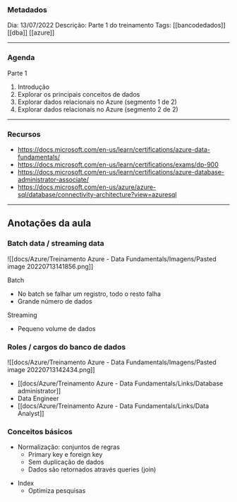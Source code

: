 ### Metadados
Dia: 13/07/2022
Descrição: Parte 1 do treinamento
Tags: [[bancodedados]] [[dba]] [[azure]]

---

### Agenda
Parte 1
1. Introdução
2. Explorar os principais conceitos de dados
3. Explorar dados relacionais no Azure (segmento 1 de 2)
4. Explorar dados relacionais no Azure (segmento 2 de 2)

---

### Recursos
- https://docs.microsoft.com/en-us/learn/certifications/azure-data-fundamentals/
- https://docs.microsoft.com/en-us/learn/certifications/exams/dp-900
- https://docs.microsoft.com/en-us/learn/certifications/azure-database-administrator-associate/
- https://docs.microsoft.com/en-us/azure/azure-sql/database/connectivity-architecture?view=azuresql

---

## Anotações da aula

### Batch data / streaming data

![[docs/Azure/Treinamento Azure - Data Fundamentals/Imagens/Pasted image 20220713141856.png]]

Batch
* No batch se falhar um registro, todo o resto falha
* Grande número de dados

Streaming
* Pequeno volume de dados

### Roles / cargos do banco de dados
![[docs/Azure/Treinamento Azure - Data Fundamentals/Imagens/Pasted image 20220713142434.png]]

* [[docs/Azure/Treinamento Azure - Data Fundamentals/Links/Database administrator]]
* Data Engineer
* [[docs/Azure/Treinamento Azure - Data Fundamentals/Links/Data Analyst]]


### Conceitos básicos

* Normalização: conjuntos de regras 
	* Primary key e foreign key
	* Sem duplicação de dados
	* Dados são retornados através queries (join)

- Index
	- Optimiza pesquisas